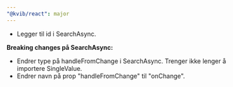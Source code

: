 ```yaml
---
"@kvib/react": major
---
```


- Legger til id i SearchAsync.

**Breaking changes på SearchAsync:**

- Endrer type på handleFromChange i SearchAsync. Trenger ikke lenger å importere SingleValue.
- Endrer navn på prop "handleFromChange" til "onChange".
